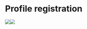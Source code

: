 # Profile registration

![](../../../.gitbook/assets/telegram-cloud-document-2-5201971110815475129.jpg)![](<../../../.gitbook/assets/telegram-cloud-document-2-5201971110815475132 (1).jpg>)
